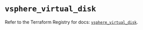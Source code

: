 # `vsphere_virtual_disk`

Refer to the Terraform Registry for docs: [`vsphere_virtual_disk`](https://registry.terraform.io/providers/hashicorp/vsphere/2.10.0/docs/resources/virtual_disk).
